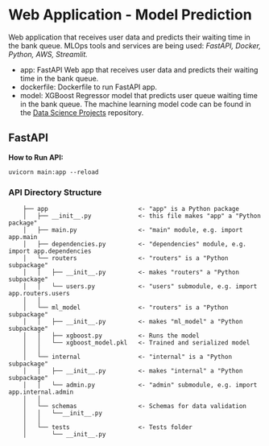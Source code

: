 # Web Application - Model Prediction
Web application that receives user data and predicts their waiting time in the bank queue. MLOps tools and services are being used: *FastAPI, Docker, Python, AWS, Streamlit.*

- app: FastAPI Web app that receives user data and predicts their waiting time in the bank queue.
- dockerfile: Dockerfile to run FastAPI app.
- model: XGBoost Regressor model that predicts user queue waiting time in the bank queue. The machine learning model code can be found in the [Data Science Projects](https://github.com/lesampaio/Data-Science-Projects) repository.

## FastAPI

**How to Run API:**

`uvicorn main:app --reload`

### API Directory Structure

        ├── app                         <- "app" is a Python package
        │   ├── __init__.py             <- this file makes "app" a "Python package"
        │   ├── main.py                 <- "main" module, e.g. import app.main
        │   ├── dependencies.py         <- "dependencies" module, e.g. import app.dependencies
        │   └── routers                 <- "routers" is a "Python subpackage"
        │   │   ├── __init__.py         <- makes "routers" a "Python subpackage"
        │   │   └── users.py            <- "users" submodule, e.g. import app.routers.users
        │   │   
        │   └── ml_model                <- "routers" is a "Python subpackage"
        │   │   ├── __init__.py         <- makes "ml_model" a "Python subpackage"
        │   │   ├── xgboost.py          <- Runs the model
        │   │   └── xgboost_model.pkl   <- Trained and serialized model
        │   │   
        │   └── internal                <- "internal" is a "Python subpackage"
        │   │   ├── __init__.py         <- makes "internal" a "Python subpackage"
        │   │   └── admin.py            <- "admin" submodule, e.g. import app.internal.admin
        │   │
        │   └── schemas                 <- Schemas for data validation
        │   │   └──__init__.py  
        │   │   
        │   └── tests                   <- Tests folder
        │       └── __init__.py  